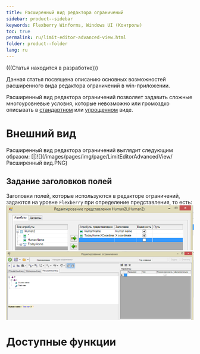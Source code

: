 ```yaml
---
title: Расширенный вид редактора ограничений
sidebar: product--sidebar
keywords: Flexberry Winforms, Windows UI (Контролы)
toc: true
permalink: ru/limit-editor-advanced-view.html
folder: product--folder
lang: ru
---
```




(((Статья находится в разработке)))

Данная статья посвящена описанию основных возможностей расширенного вида редактора ограничений в win-приложении. 

Расширенный вид редактора ограничений позволяет задавить сложные многоуровневые условия, которые невозможно или громоздко описывать в [стандартном](standart-view-limits-editor.html) или [упрощенном](limit-editor-simple-view.html) виде.

# Внешний вид

Расширенный вид редактора ограничений выглядит следующим образом:
[|]![](/images/pages/img/page/LimitEditorAdvancedView/Расширенный вид.PNG)

## Задание заголовков полей
Заголовки полей, которые используются в редакторе ограничений, задаются на уровне `Flexberry` при определение представления, то есть:
![](/images/pages/img/page/LimitEditorAdvancedView/ПредставлениеЗаголовокПоля.PNG)
![](/images/pages/img/page/LimitEditorAdvancedView/РедОгрЗаголовокПоля.PNG)

# Доступные функции
